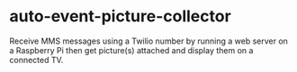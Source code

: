 # auto-event-picture-collector
Receive MMS messages using a Twilio number by running a web server on a Raspberry Pi then get picture(s) attached and display them on a connected TV.
